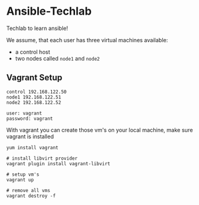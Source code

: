 # Ansible-Techlab

Techlab to learn ansible!

We assume, that each user has three virtual machines available:
- a control host
- two nodes called `node1` and `node2`

## Vagrant Setup
```
control 192.168.122.50
node1 192.168.122.51
node2 192.168.122.52

user: vagrant
password: vagrant
```
With vagrant you can create those vm's on your local machine, make sure vagrant is installed
```
yum install vagrant

# install libvirt provider
vagrant plugin install vagrant-libvirt

# setup vm's
vagrant up

# remove all vms
vagrant destroy -f
```
